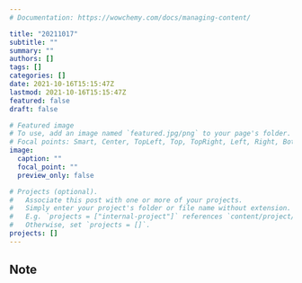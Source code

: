 ```yaml
---
# Documentation: https://wowchemy.com/docs/managing-content/

title: "20211017"
subtitle: ""
summary: ""
authors: []
tags: []
categories: []
date: 2021-10-16T15:15:47Z
lastmod: 2021-10-16T15:15:47Z
featured: false
draft: false

# Featured image
# To use, add an image named `featured.jpg/png` to your page's folder.
# Focal points: Smart, Center, TopLeft, Top, TopRight, Left, Right, BottomLeft, Bottom, BottomRight.
image:
  caption: ""
  focal_point: ""
  preview_only: false

# Projects (optional).
#   Associate this post with one or more of your projects.
#   Simply enter your project's folder or file name without extension.
#   E.g. `projects = ["internal-project"]` references `content/project/deep-learning/index.md`.
#   Otherwise, set `projects = []`.
projects: []
---
```


## Note

